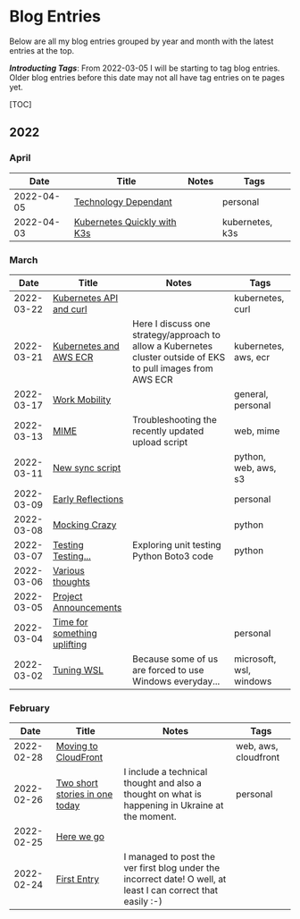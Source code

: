 # Blog Entries

Below are all my blog entries grouped by year and month with the latest entries at the top.

_**Introducting Tags**_: From 2022-03-05 I will be starting to tag blog entries. Older blog entries before this date may not all have tag entries on te pages yet.

[TOC]

## 2022

### April

| Date       | Title                                                | Notes                                                                                                         | Tags                    |
|------------|------------------------------------------------------|---------------------------------------------------------------------------------------------------------------|-------------------------|
| 2022-04-05 | [Technology Dependant](2022/2022-04-05.md)           |                                                                                                               | personal                |
| 2022-04-03 | [Kubernetes Quickly with K3s](2022/2022-04-03.md)    |                                                                                                               | kubernetes, k3s         |

### March

| Date       | Title                                                | Notes                                                                                                         | Tags                    |
|------------|------------------------------------------------------|---------------------------------------------------------------------------------------------------------------|-------------------------|
| 2022-03-22 | [Kubernetes API and curl](2022/2022-03-22.md)        |                                                                                                               | kubernetes, curl        |
| 2022-03-21 | [Kubernetes and AWS ECR](2022/2022-03-21.md)         | Here I discuss one strategy/approach to allow a Kubernetes cluster outside of EKS to pull images from AWS ECR | kubernetes, aws, ecr    |
| 2022-03-17 | [Work Mobility](2022/2022-03-17.md)                  |                                                                                                               | general, personal       |
| 2022-03-13 | [MIME](2022/2022-03-13.md)                           | Troubleshooting the recently updated upload script                                                            | web, mime               |
| 2022-03-11 | [New sync script](2022/2022-03-11.md)                |                                                                                                               | python, web, aws, s3    |
| 2022-03-09 | [Early Reflections](2022/2022-03-09.md)              |                                                                                                               | personal                |
| 2022-03-08 | [Mocking Crazy](2022/2022-03-08.md)                  |                                                                                                               | python                  |
| 2022-03-07 | [Testing Testing...](2022/2022-03-07.md)             | Exploring unit testing Python Boto3 code                                                                      | python                  |
| 2022-03-06 | [Various thoughts](2022/2022-03-06.md)               |                                                                                                               |                         |
| 2022-03-05 | [Project Announcements](2022/2022-03-05.md)          |                                                                                                               |                         |
| 2022-03-04 | [Time for something uplifting](2022/2022-03-04.md)   |                                                                                                               | personal                |
| 2022-03-02 | [Tuning WSL](2022/2022-03-02.md)                     | Because some of us are forced to use Windows everyday...                                                      | microsoft, wsl, windows |

### February

| Date       | Title                                                | Notes                                                                                                         | Tags                    |
|------------|------------------------------------------------------|---------------------------------------------------------------------------------------------------------------|-------------------------|
| 2022-02-28 | [Moving to CloudFront](2022/2022-02-28.md)           |                                                                                                               | web, aws, cloudfront    |
| 2022-02-26 | [Two short stories in one today](2022/2022-02-26.md) | I include a technical thought and also a thought on what is happening in Ukraine at the moment.               | personal                |
| 2022-02-25 | [Here we go](2022/2022-02-25.md)                     |                                                                                                               |                         |
| 2022-02-24 | [First Entry](2022/2022-02-24.md)                    | I managed to post the ver first blog under the incorrect date! O well, at least I can correct that easily :-) |                         |

